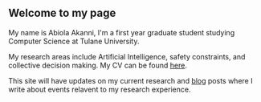 ## Welcome to my page 

My name is Abiola Akanni, I'm a first year graduate student studying Computer Science at Tulane University. 

My research areas include Artificial Intelligence, safety constraints, and collective decision making. My CV can be found [here](https://abster101.github.io/CV).

This site will have updates on my current research and [blog](https://abster101.github.io/blog) posts where I write about events relavent to my research experience. 
